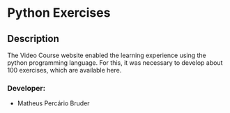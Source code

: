 # Python Exercises


## Description
   The Video Course website enabled the learning experience using the python programming language. For this, it was necessary to develop about 100 exercises, which are available here.
   
   ### Developer:

  - Matheus Percário Bruder
